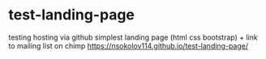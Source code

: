 # test-landing-page
testing hosting via github
simplest landing page (html css bootstrap) + link to mailing list on chimp
https://nsokolov114.github.io/test-landing-page/

